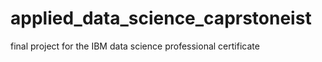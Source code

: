 # applied_data_science_caprstoneist
final project for the IBM data science professional certificate
